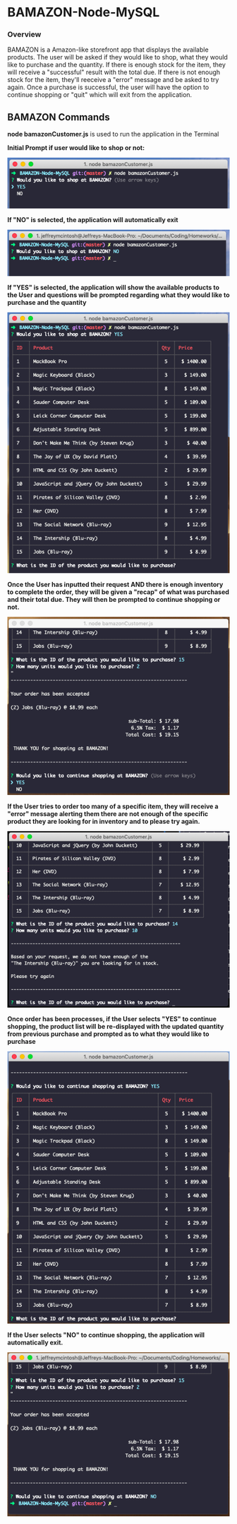 # BAMAZON-Node-MySQL

### Overview
BAMAZON is a Amazon-like storefront app that displays the available products.  The user will be asked if they would like to shop, what they would like to purchase and the quantity.  If there is enough stock for the item, they will receive a "successful" result with the total due.  If there is not enough stock for the item, they'll reeceive a "error" message and be asked to try again.   Once a purchase is successful, the user will have the option to continue shopping or "quit" which will exit from the application.

## BAMAZON Commands

**node bamazonCustomer.js** is used to run the application in the Terminal

**Initial Prompt if user would like to shop or not:**

![shop-or-not](images_screenshots/prompt-to-shop.png)

**If "NO" is selected, the application will automatically exit**

![shop-or-not](images_screenshots/prompt-if-no-selected.png)

**If "YES" is selected, the application will show the available products to the User and questions will be prompted regarding what they would like to purchase and the quantity**

![shop-or-not](images_screenshots/prompt-if-yes-selected.png)

**Once the User has inputted their request AND there is enough inventory to complete the order, they will be given a "recap" of what was purchased and their total due.  They will then be prompted to continue shopping or not.**

![shop-or-not](images_screenshots/order-successful.png)

**If the User tries to order too many of a specific item, they will receive a "error" message alerting them there are not enough of the specific product they are looking for in inventory and to please try again.**

![shop-or-not](images_screenshots/order-unsuccessful.png)

**Once order has been processes, if the User selects "YES" to continue shopping, the product list will be re-displayed with the updated quantity from previous purchase and prompted as to what they would like to purchase**

![shop-or-not](images_screenshots/continue-shopping-yes.png)

**If the User selects "NO" to continue shopping, the application will automatically exit.**

![shop-or-not](images_screenshots/continue-shopping-no.png)
